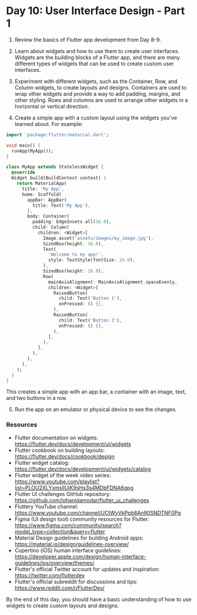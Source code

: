 # Day 10: User Interface Design - Part 1

1. Review the basics of Flutter app development from Day 8-9.

2. Learn about widgets and how to use them to create user interfaces. Widgets are the building blocks of a Flutter app, and there are many different types of widgets that can be used to create custom user interfaces.

3. Experiment with different widgets, such as the Container, Row, and Column widgets, to create layouts and designs. Containers are used to wrap other widgets and provide a way to add padding, margins, and other styling. Rows and columns are used to arrange other widgets in a horizontal or vertical direction.

4. Create a simple app with a custom layout using the widgets you've learned about. For example:

```dart
import 'package:flutter/material.dart';

void main() {
  runApp(MyApp());
}

class MyApp extends StatelessWidget {
  @override
  Widget build(BuildContext context) {
    return MaterialApp(
      title: 'My App',
      home: Scaffold(
        appBar: AppBar(
          title: Text('My App'),
        ),
        body: Container(
          padding: EdgeInsets.all(16.0),
          child: Column(
            children: <Widget>[
              Image.asset('assets/images/my_image.jpg'),
              SizedBox(height: 16.0),
              Text(
                'Welcome to my app!',
                style: TextStyle(fontSize: 24.0),
              ),
              SizedBox(height: 16.0),
              Row(
                mainAxisAlignment: MainAxisAlignment.spaceEvenly,
                children: <Widget>[
                  RaisedButton(
                    child: Text('Button 1'),
                    onPressed: () {},
                  ),
                  RaisedButton(
                    child: Text('Button 2'),
                    onPressed: () {},
                  ),
                ],
              ),
            ],
          ),
        ),
      ),
    );
  }
}
```

This creates a simple app with an app bar, a container with an image, text, and two buttons in a row.

5. Run the app on an emulator or physical device to see the changes.

### Resources

- Flutter documentation on widgets: https://flutter.dev/docs/development/ui/widgets
- Flutter cookbook on building layouts: https://flutter.dev/docs/cookbook/design
- Flutter widget catalog: https://flutter.dev/docs/development/ui/widgets/catalog
- Flutter widget of the week video series: https://www.youtube.com/playlist?list=PLOU2XLYxmsIIUiK9sHx3s4MDbFDNA6gpg
- Flutter UI challenges GitHub repository: https://github.com/lohanidamodar/flutter_ui_challenges
- Fluttery YouTube channel: https://www.youtube.com/channel/UCtWyVkPpb8An90SNDTNF0Pg
- Figma (UI design tool) community resources for Flutter: https://www.figma.com/community/search?model_type=collection&query=flutter
- Material Design guidelines for building Android apps: https://material.io/design/guidelines-overview/
- Cupertino (iOS) human interface guidelines: https://developer.apple.com/design/human-interface-guidelines/ios/overview/themes/
- Flutter's official Twitter account for updates and inspiration: https://twitter.com/flutterdev
- Flutter's official subreddit for discussions and tips: https://www.reddit.com/r/FlutterDev/

By the end of this day, you should have a basic understanding of how to use widgets to create custom layouts and designs.